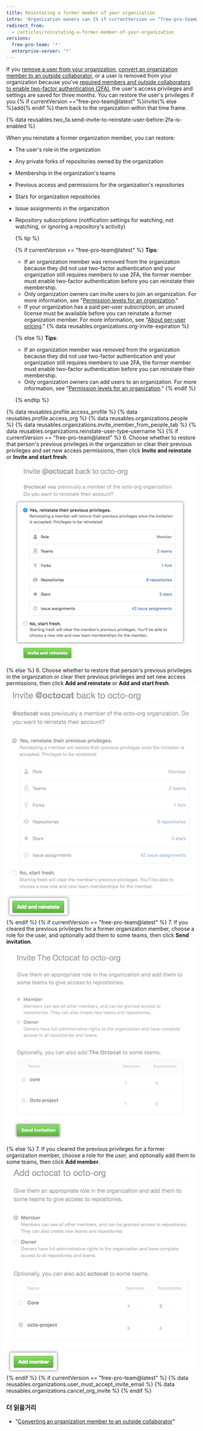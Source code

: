 ```yaml
---
title: Reinstating a former member of your organization
intro: 'Organization owners can {% if currentVersion == "free-pro-team@latest" %}invite former organization members to rejoin{% else %}add former members to{% endif%} your organization, and choose whether to restore the person''s former role, access permissions, forks, and settings.'
redirect_from:
  - /articles/reinstating-a-former-member-of-your-organization
versions:
  free-pro-team: '*'
  enterprise-server: '*'
---
```


If you [remove a user from your organization](/articles/removing-a-member-from-your-organization), [convert an organization member to an outside collaborator](/articles/converting-an-organization-member-to-an-outside-collaborator), or a user is removed from your organization because you've [required members and outside collaborators to enable two-factor authentication (2FA)](/articles/requiring-two-factor-authentication-in-your-organization), the user's access privileges and settings are saved for three months. You can restore the user's privileges if you {% if currentVersion =="free-pro-team@latest" %}invite{% else %}add{% endif %} them back to the organization within that time frame.

{% data reusables.two_fa.send-invite-to-reinstate-user-before-2fa-is-enabled %}

When you reinstate a former organization member, you can restore:
 - The user's role in the organization
 - Any private forks of repositories owned by the organization
 - Membership in the organization's teams
 - Previous access and permissions for the organization's repositories
 - Stars for organization repositories
 - Issue assignments in the organization
 - Repository subscriptions (notification settings for watching, not watching, or ignoring a repository's activity)

    {% tip %}

    {% if currentVersion == "free-pro-team@latest" %}
    **Tips**:
    - If an organization member was removed from the organization because they did not use two-factor authentication and your organization still requires members to use 2FA, the former member must enable two-factor authentication before you can reinstate their membership.
    - Only organization owners can invite users to join an organization. For more information, see "[Permission levels for an organization](/articles/permission-levels-for-an-organization)."
    - If your organization has a paid per-user subscription, an unused license must be available before you can reinstate a former organization member. For more information, see "[About per-user pricing](/articles/about-per-user-pricing)." {% data reusables.organizations.org-invite-expiration %}

   {% else %}
    **Tips**:
    - If an organization member was removed from the organization because they did not use two-factor authentication and your organization still requires members to use 2FA, the former member must enable two-factor authentication before you can reinstate their membership.
    - Only organization owners can add users to an organization. For more information, see "[Permission levels for an organization](/articles/permission-levels-for-an-organization)."
   {% endif %}

   {% endtip %}

{% data reusables.profile.access_profile %}
{% data reusables.profile.access_org %}
{% data reusables.organizations.people %}
{% data reusables.organizations.invite_member_from_people_tab %}
{% data reusables.organizations.reinstate-user-type-username %}
{% if currentVersion == "free-pro-team@latest" %}
6. Choose whether to restore that person's previous privileges in the organization or clear their previous privileges and set new access permissions, then click **Invite and reinstate** or **Invite and start fresh**. ![Choose to restore info or not](/assets/images/help/organizations/choose_whether_to_restore_org_member_info.png)
{% else %}
6. Choose whether to restore that person's previous privileges in the organization or clear their previous privileges and set new access permissions, then click **Add and reinstate** or **Add and start fresh**. ![Choose whether to restore privileges](/assets/images/help/organizations/choose_whether_to_restore_org_member_info_ghe.png)
{% endif %}
{% if currentVersion == "free-pro-team@latest" %}
7. If you cleared the previous privileges for a former organization member, choose a role for the user, and optionally add them to some teams, then click **Send invitation**. ![Role and team options and send invitation button](/assets/images/help/organizations/add-role-send-invitation.png)
{% else %}
7. If you cleared the previous privileges for a former organization member, choose a role for the user, and optionally add them to some teams, then click **Add member**. ![Role and team options and add member button](/assets/images/help/organizations/add-role-add-member.png)
{% endif %}
{% if currentVersion == "free-pro-team@latest" %}
{% data reusables.organizations.user_must_accept_invite_email %} {% data reusables.organizations.cancel_org_invite %}
{% endif %}

### 더 읽을거리

- "[Converting an organization member to an outside collaborator](/articles/converting-an-organization-member-to-an-outside-collaborator)"
